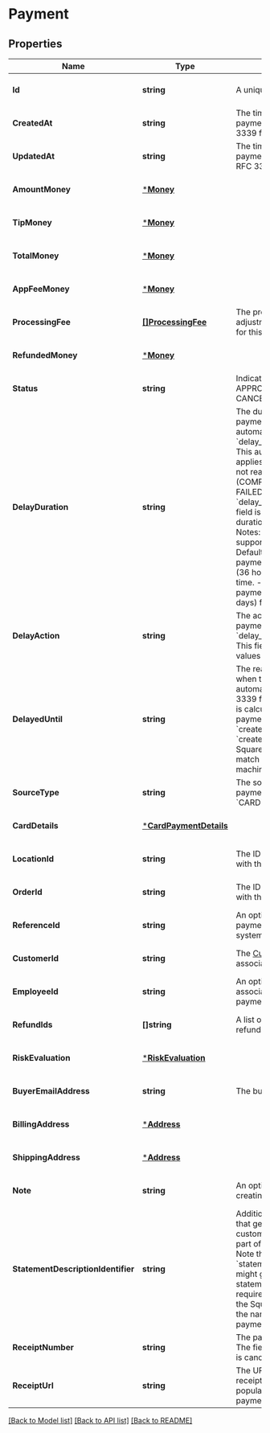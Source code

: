 # Payment

## Properties
Name | Type | Description | Notes
------------ | ------------- | ------------- | -------------
**Id** | **string** | A unique ID for the payment. | [optional] [default to null]
**CreatedAt** | **string** | The timestamp of when the payment was created, in RFC 3339 format. | [optional] [default to null]
**UpdatedAt** | **string** | The timestamp of when the payment was last updated, in RFC 3339 format. | [optional] [default to null]
**AmountMoney** | [***Money**](Money.md) |  | [optional] [default to null]
**TipMoney** | [***Money**](Money.md) |  | [optional] [default to null]
**TotalMoney** | [***Money**](Money.md) |  | [optional] [default to null]
**AppFeeMoney** | [***Money**](Money.md) |  | [optional] [default to null]
**ProcessingFee** | [**[]ProcessingFee**](ProcessingFee.md) | The processing fees and fee adjustments assessed by Square for this payment. | [optional] [default to null]
**RefundedMoney** | [***Money**](Money.md) |  | [optional] [default to null]
**Status** | **string** | Indicates whether the payment is APPROVED, COMPLETED, CANCELED, or FAILED. | [optional] [default to null]
**DelayDuration** | **string** | The duration of time after the payment&#x27;s creation when Square automatically applies the &#x60;delay_action&#x60; to the payment. This automatic &#x60;delay_action&#x60; applies only to payments that do not reach a terminal state (COMPLETED, CANCELED, or FAILED) before the &#x60;delay_duration&#x60; time period.  This field is specified as a time duration, in RFC 3339 format.  Notes: This feature is only supported for card payments.  Default:  - Card-present payments: \&quot;PT36H\&quot; (36 hours) from the creation time. - Card-not-present payments: \&quot;P7D\&quot; (7 days) from the creation time. | [optional] [default to null]
**DelayAction** | **string** | The action to be applied to the payment when the &#x60;delay_duration&#x60; has elapsed. This field is read-only.  Current values include &#x60;CANCEL&#x60;. | [optional] [default to null]
**DelayedUntil** | **string** | The read-only timestamp of when the &#x60;delay_action&#x60; is automatically applied, in RFC 3339 format.  Note that this field is calculated by summing the payment&#x27;s &#x60;delay_duration&#x60; and &#x60;created_at&#x60; fields. The &#x60;created_at&#x60; field is generated by Square and might not exactly match the time on your local machine. | [optional] [default to null]
**SourceType** | **string** | The source type for this payment.  Current values include &#x60;CARD&#x60;. | [optional] [default to null]
**CardDetails** | [***CardPaymentDetails**](CardPaymentDetails.md) |  | [optional] [default to null]
**LocationId** | **string** | The ID of the location associated with the payment. | [optional] [default to null]
**OrderId** | **string** | The ID of the order associated with the payment. | [optional] [default to null]
**ReferenceId** | **string** | An optional ID that associates the payment with an entity in another system. | [optional] [default to null]
**CustomerId** | **string** | The [Customer](#type-customer) ID of the customer associated with the payment. | [optional] [default to null]
**EmployeeId** | **string** | An optional ID of the employee associated with taking the payment. | [optional] [default to null]
**RefundIds** | **[]string** | A list of &#x60;refund_id&#x60;s identifying refunds for the payment. | [optional] [default to null]
**RiskEvaluation** | [***RiskEvaluation**](RiskEvaluation.md) |  | [optional] [default to null]
**BuyerEmailAddress** | **string** | The buyer&#x27;s email address. | [optional] [default to null]
**BillingAddress** | [***Address**](Address.md) |  | [optional] [default to null]
**ShippingAddress** | [***Address**](Address.md) |  | [optional] [default to null]
**Note** | **string** | An optional note to include when creating a payment. | [optional] [default to null]
**StatementDescriptionIdentifier** | **string** | Additional payment information that gets added to the customer&#x27;s card statement as part of the statement description.  Note that the &#x60;statement_description_identifier&#x60; might get truncated on the statement description to fit the required information including the Square identifier (SQ *) and the name of the seller taking the payment. | [optional] [default to null]
**ReceiptNumber** | **string** | The payment&#x27;s receipt number. The field is missing if a payment is canceled. | [optional] [default to null]
**ReceiptUrl** | **string** | The URL for the payment&#x27;s receipt. The field is only populated for COMPLETED payments. | [optional] [default to null]

[[Back to Model list]](../README.md#documentation-for-models) [[Back to API list]](../README.md#documentation-for-api-endpoints) [[Back to README]](../README.md)

